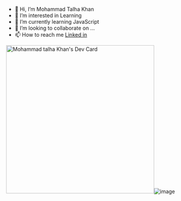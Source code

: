 - 👋 Hi, I’m Mohammad Talha Khan
- 👀 I’m interested in Learning
- 🌱 I’m currently learning JavaScript
- 💞️ I’m looking to collaborate on ...
- 📫 How to reach me [Linked in](https://www.linkedin.com/in/mohammad-talha-khan/)

<!---
mTalhaKhan154/mTalhaKhan154 is a ✨ special ✨ repository because its `README.md` (this file) appears on your GitHub profile.
You can click the Preview link to take a look at your changes.
--->
<a href="https://app.daily.dev/Mohammadtalhakhan" target="_blank" ><img src="https://api.daily.dev/devcards/370c343882424ef3999c51c2daa39ad2.png?r=lfd" width="400" alt="Mohammad talha Khan's Dev Card"/></a>![image](https://user-images.githubusercontent.com/115723052/209155762-88a041d5-ac10-4730-972f-bb7568c019e1.png)
